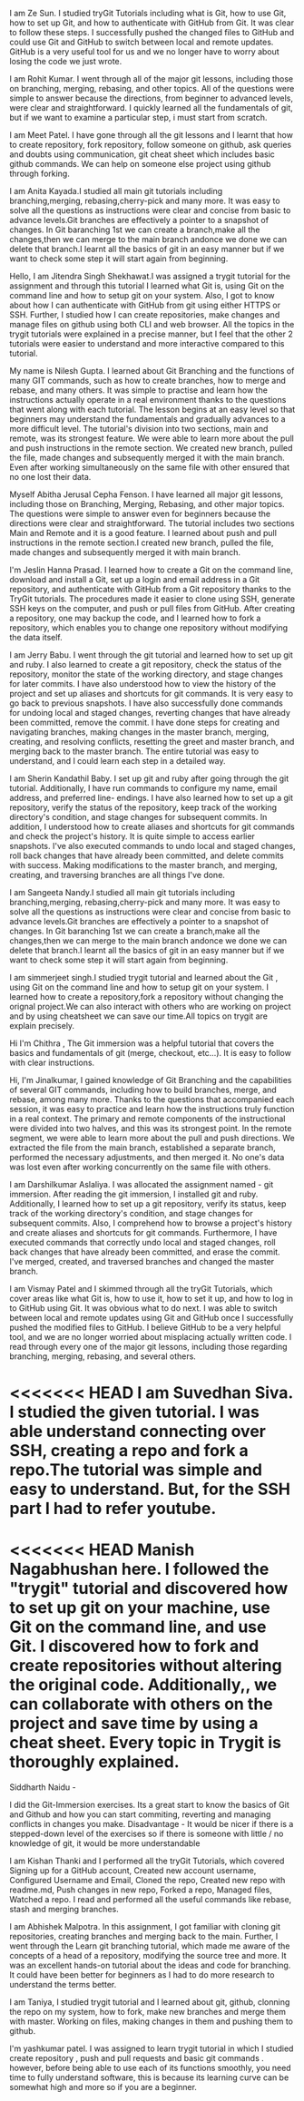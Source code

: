 ﻿I am Ze Sun. I studied tryGit Tutorials including what is Git, how to use Git, how to set up Git, and how to authenticate with GitHub from Git. It was clear to follow these steps. I successfully pushed the changed files to GitHub and could use Git and GitHub to switch between local and remote updates. GitHub is a very useful tool for us and we no longer have to worry about losing the code we just wrote.

I am Rohit Kumar. I went through all of the major git lessons, including those on branching, merging, rebasing, and other topics. All of the questions were simple to answer because the directions, from beginner to advanced levels, were clear and straightforward. I quickly learned all the fundamentals of git, but if we want to examine a particular step, i must start from scratch.

I am Meet Patel. I have gone through all the git lessons and I learnt that how to create repository, fork repository, follow someone on github, ask queries and doubts using communication, git cheat sheet which includes basic github commands. We can help on someone else project using github through forking.

I am Anita Kayada.I studied all main git tutorials including branching,merging, rebasing,cherry-pick and many more. It was easy to solve all the questions as instructions were clear and concise from basic to advance levels.Git branches are effectively a pointer to a snapshot of changes.
In Git baranching 1st we can create a branch,make all the changes,then we can merge to the main branch andonce we done we can delete that branch.I learnt all the basics of git in an easy manner but if we want to check some step it will start again from beginning.

Hello, I am Jitendra Singh Shekhawat.I was assigned a trygit tutorial for the assignment and through this tutorial I learned what Git is, using Git on the command line and how to setup git on your system. Also, I got to know about how I can authenticate with GitHub from git using either HTTPS or SSH. Further, I studied how I can create repositories, make changes and manage files on github using both CLI and web browser. All the topics in the trygit tutorials were explained in a precise manner, but I feel that the other 2 tutorials were easier to understand and more interactive compared to this tutorial. 

My name is Nilesh Gupta. I learned about Git Branching and the functions of many GIT commands, such as how to create branches, how to merge and rebase, and many others. It was simple to practise and learn how the instructions actually operate in a real environment thanks to the questions that went along with each tutorial. The lesson begins at an easy level so that beginners may understand the fundamentals and gradually advances to a more difficult level. The tutorial's division into two sections, main and remote, was its strongest feature. We were able to learn more about the pull and push instructions in the remote section. We created new branch, pulled the file, made changes and subsequently merged it with the main branch. Even after working simultaneously on the same file with other ensured that no one lost their data.

Myself Abitha Jerusal Cepha Fenson. I have learned all major git lessons, including those on Branching, Merging, Rebasing, and other major topics. The questions were simple to answer even for beginners because the directions were clear and straightforward. The tutorial includes two sections Main and Remote and it is a good feature. I learned about push and pull instructions in the remote section.I created new branch, pulled the file, made changes and subsequently merged it with main branch.

I'm Jeslin Hanna Prasad. I learned how to create a Git on the command line, download and install a Git, set up a login and email address in a Git repository, and authenticate with GitHub from a Git repository thanks to the TryGit tutorials. The procedures made it easier to clone using SSH, generate SSH keys on the computer, and push or pull files from GitHub. After creating a repository, one may backup the code, and I learned how to fork a repository, which enables you to change one repository without modifying the data itself.

I am Jerry Babu.  I went through the git tutorial and learned how to set up git and ruby. I also learned to create a git repository, check the status of the repository, monitor the state of the working directory, and stage changes for later commits. I have also understood how to view the history of the project and set up aliases and shortcuts for git commands. It is very easy to go back to previous snapshots. I have also successfully done commands for undoing local and staged changes, reverting changes that have already been committed, remove the commit. I have done steps for creating and navigating branches, making changes in the master branch, merging, creating, and resolving conflicts, resetting the greet and master branch, and merging back to the master branch. The entire tutorial was easy to understand, and I could learn each step in a detailed way.

I am Sherin Kandathil Baby. I set up git and ruby after going through the git tutorial. Additionally, I have run commands to configure my name, email address, and preferred line- endings. I have also learned how to set up a git repository, verify the status of the repository, keep track of the working directory's condition, and stage changes for subsequent commits. In addition, I understood how to create aliases and shortcuts for git commands and check the project's history. It is quite simple to access earlier snapshots. I've also executed commands to undo local and staged changes, roll back changes that have already been committed, and delete commits with success. Making modifications to the master branch, and merging, creating, and traversing branches are all things I've done.

I am Sangeeta Nandy.I studied all main git tutorials including branching,merging, rebasing,cherry-pick and many more. It was easy to solve all the questions as instructions were clear and concise from basic to advance levels.Git branches are effectively a pointer to a snapshot of changes. In Git baranching 1st we can create a branch,make all the changes,then we can merge to the main branch andonce we done we can delete that branch.I learnt all the basics of git in an easy manner but if we want to check some step it will start again from beginning.

I am simmerjeet singh.I studied trygit tutorial and learned about the Git , using Git on the command line and how to setup git on your system.
I learned how to create a repository,fork a repository without changing the orignal project.We can also interact with others who are working on project and by using cheatsheet we can save our time.All topics on trygit are explain precisely.

Hi I'm Chithra , The Git immersion was a helpful tutorial that covers the basics and fundamentals of git (merge, checkout, etc…). It is easy to follow with clear instructions.

Hi, I'm Jinalkumar, I gained knowledge of Git Branching and the capabilities of several GIT commands, including how to build branches, merge, and rebase, among many more. Thanks to the questions that accompanied each session, it was easy to practice and learn how the instructions truly function in a real context. The primary and remote components of the instructional were divided into two halves, and this was its strongest point. In the remote segment, we were able to learn more about the pull and push directions. We extracted the file from the main branch, established a separate branch, performed the necessary adjustments, and then merged it. No one's data was lost even after working concurrently on the same file with others.

I am Darshilkumar Aslaliya. I was allocated the assignment named - git immersion. After reading the git immersion, I installed git and ruby.  Additionally, I learned how to set up a git repository, verify its status, keep track of the working directory's condition, and stage changes for subsequent commits. Also, I comprehend how to browse a project's history and create aliases and shortcuts for git commands. Furthermore, I have executed commands that correctly undo local and staged changes, roll back changes that have already been committed, and erase the commit. I've merged, created, and traversed branches and changed the master branch.

I am Vismay Patel and I skimmed through all the tryGit Tutorials, which cover areas like what Git is, how to use it, how to set it up, and how to log in to GitHub using Git. It was obvious what to do next. I was able to switch between local and remote updates using Git and GitHub once I successfully pushed the modified files to GitHub. I believe GitHub to be a very helpful tool, and we are no longer worried about misplacing actually written code. I read through every one of the major git lessons, including those regarding branching, merging, rebasing, and several others.

<<<<<<< HEAD
I am Suvedhan Siva. I studied the given tutorial. I was able understand connecting over SSH, creating  a repo and fork a repo.The tutorial was simple and easy to understand. But, for the SSH part I had to refer youtube.
=======
<<<<<<< HEAD
Manish Nagabhushan here. I followed the "trygit" tutorial and discovered how to set up git on your machine, use Git on the command line, and use Git.
I discovered how to fork and create repositories without altering the original code.
Additionally,, we can collaborate with others on the project and save time by using a cheat sheet.
Every topic in Trygit is thoroughly explained.
=======
Siddharth Naidu - 

I did the Git-Immersion exercises. Its a great start to know the basics of Git and Github and how you can start commiting, reverting and managing conflicts in changes you make.
Disadvantage - It would be nicer if there is a stepped-down level of the exercises so if there is someone with little / no knowledge of git, it would be more understandable

I am Kishan Thanki and I performed all the tryGit Tutorials, which covered Signing up for a GitHub account, Created new account username, Configured Username and Email, Cloned the repo, Created new repo with readme.md, Push changes in new repo, Forked a repo, Managed files, Watched a repo. I read and performed all the useful commands like rebase, stash and merging branches.

I am Abhishek Malpotra. In this assignment, I got familiar with cloning git repositories, creating branches and merging back to the main. Further, I went through the Learn git branching tutorial, which made me aware of the concepts of a head of a repository, modifying the source tree and more. It was an excellent hands-on tutorial about the ideas and code for branching. It could have been better for beginners as I had to do more research to understand the terms better.

I am Taniya, I studied trygit tutorial and I learned about git, github, clonning the repo on my system, how to fork, make new branches and merge them with master. Working on files, making changes in them and pushing them to github.  

I'm yashkumar patel. I was assigned to learn trygit tutorial in which I studied create repository , push and pull requests and basic git commands . however,  before being able to use each of its functions smoothly, you need time to fully understand  software, this is because its learning curve can be somewhat high and more so if you are a beginner.
